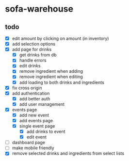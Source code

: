 # sofa-warehouse

## todo

- [x] edit amount by clicking on amount (in inventory)
- [x] add selection options
- [x] add page for drinks
  - [x] get drinks from db
  - [x] handle errors
  - [x] edit drinks
  - [x] remove ingredient when adding
  - [x] remove ingredient when editing
  - [x] add loading to both drinks and ingredients
- [x] fix cross origin
- [x] add authentication
  - [x] add better auth
  - [x] add user management
- [x] events page
  - [x] add new event
  - [x] add events page
  - [x] single event page
    - [x] add drinks to event
    - [x] edit event
- [ ] dashboard page
- [ ] make mobile friendly
- [x] remove selected drinks and ingredients from select lists

